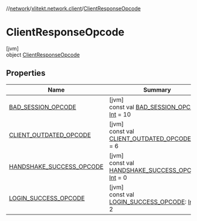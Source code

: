 //[network](../../../index.md)/[xlitekt.network.client](../index.md)/[ClientResponseOpcode](index.md)

# ClientResponseOpcode

[jvm]\
object [ClientResponseOpcode](index.md)

## Properties

| Name | Summary |
|---|---|
| [BAD_SESSION_OPCODE](-b-a-d_-s-e-s-s-i-o-n_-o-p-c-o-d-e.md) | [jvm]<br>const val [BAD_SESSION_OPCODE](-b-a-d_-s-e-s-s-i-o-n_-o-p-c-o-d-e.md): [Int](https://kotlinlang.org/api/latest/jvm/stdlib/kotlin/-int/index.html) = 10 |
| [CLIENT_OUTDATED_OPCODE](-c-l-i-e-n-t_-o-u-t-d-a-t-e-d_-o-p-c-o-d-e.md) | [jvm]<br>const val [CLIENT_OUTDATED_OPCODE](-c-l-i-e-n-t_-o-u-t-d-a-t-e-d_-o-p-c-o-d-e.md): [Int](https://kotlinlang.org/api/latest/jvm/stdlib/kotlin/-int/index.html) = 6 |
| [HANDSHAKE_SUCCESS_OPCODE](-h-a-n-d-s-h-a-k-e_-s-u-c-c-e-s-s_-o-p-c-o-d-e.md) | [jvm]<br>const val [HANDSHAKE_SUCCESS_OPCODE](-h-a-n-d-s-h-a-k-e_-s-u-c-c-e-s-s_-o-p-c-o-d-e.md): [Int](https://kotlinlang.org/api/latest/jvm/stdlib/kotlin/-int/index.html) = 0 |
| [LOGIN_SUCCESS_OPCODE](-l-o-g-i-n_-s-u-c-c-e-s-s_-o-p-c-o-d-e.md) | [jvm]<br>const val [LOGIN_SUCCESS_OPCODE](-l-o-g-i-n_-s-u-c-c-e-s-s_-o-p-c-o-d-e.md): [Int](https://kotlinlang.org/api/latest/jvm/stdlib/kotlin/-int/index.html) = 2 |
